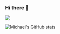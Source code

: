 ### Hi there 👋

<!--
**masonreznov/masonreznov** is a ✨ _special_ ✨ repository because its `README.md` (this file) appears on your GitHub profile.

Here are some ideas to get you started:

- 🔭 I’m currently working on ...
- 🌱 I’m currently learning ...
- 👯 I’m looking to collaborate on ...
- 🤔 I’m looking for help with ...
- 💬 Ask me about ...
- 📫 How to reach me: ...
- 😄 Pronouns: ...
- ⚡ Fun fact: ...
-->
![](https://komarev.com/ghpvc/?username=masonreznov)


![Michael's GitHub stats](https://github-readme-stats.vercel.app/api?username=masonreznov&show_icons=true&theme=radical&count_private=true)
